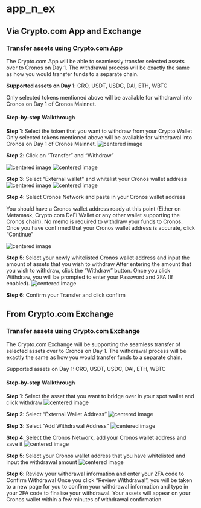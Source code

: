 # app\_n\_ex

## Via Crypto.com App and Exchange

### Transfer assets using Crypto.com App

The Crypto.com App will be able to seamlessly transfer selected assets over to Cronos on Day 1. The withdrawal process will be exactly the same as how you would transfer funds to a separate chain.

**Supported assets on Day 1**: CRO, USDT, USDC, DAI, ETH, WBTC

Only selected tokens mentioned above will be available for withdrawal into Cronos on Day 1 of Cronos Mainnet.

#### Step-by-step Walkthrough

**Step 1**: Select the token that you want to withdraw from your Crypto Wallet Only selected tokens mentioned above will be available for withdrawal into Cronos on Day 1 of Cronos Mainnet. ![centered image](../../docs/bridge/assets/cdcapp1.png)

**Step 2**: Click on “Transfer” and “Withdraw”

![centered image](../../docs/bridge/assets/cdcapp2-1.png) ![centered image](../../docs/bridge/assets/cdcapp2-2.png)

**Step 3**: Select “External wallet” and whitelist your Cronos wallet address ![centered image](../../docs/bridge/assets/cdcapp3-1.png) ![centered image](../../docs/bridge/assets/cdcapp3-2.png)

**Step 4**: Select Cronos Network and paste in your Cronos wallet address

You should have a Cronos wallet address ready at this point (Either on Metamask, Crypto.com DeFi Wallet or any other wallet supporting the Cronos chain). No memo is required to withdraw your funds to Cronos. Once you have confirmed that your Cronos wallet address is accurate, click “Continue”

&#x20;![centered image](../../docs/bridge/assets/cdcapp4.png)

**Step 5**: Select your newly whitelisted Cronos wallet address and input the amount of assets that you wish to withdraw After entering the amount that you wish to withdraw, click the “Withdraw” button. Once you click Withdraw, you will be prompted to enter your Password and 2FA (If enabled). ![centered image](../../docs/bridge/assets/cdcapp5.png)

**Step 6**: Confirm your Transfer and click confirm

## From Crypto.com Exchange

### Transfer assets using Crypto.com Exchange

The Crypto.com Exchange will be supporting the seamless transfer of selected assets over to Cronos on Day 1. The withdrawal process will be exactly the same as how you would transfer funds to a separate chain.

Supported assets on Day 1: CRO, USDT, USDC, DAI, ETH, WBTC

#### Step-by-step Walkthrough

**Step 1**: Select the asset that you want to bridge over in your spot wallet and click withdraw ![centered image](../../docs/bridge/assets/cdcex1.png)

**Step 2**: Select “External Wallet Address” ![centered image](../../docs/bridge/assets/cdcex2.png)

**Step 3**: Select “Add Withdrawal Address” ![centered image](../../docs/bridge/assets/cdcex3.png)

**Step 4**: Select the Cronos Network, add your Cronos wallet address and save it ![centered image](../../docs/bridge/assets/cdcex4.png)

**Step 5**: Select your Cronos wallet address that you have whitelisted and input the withdrawal amount ![centered image](../../docs/bridge/assets/cdcex5.png)

**Step 6**: Review your withdrawal information and enter your 2FA code to Confirm Withdrawal Once you click “Review Withdrawal”, you will be taken to a new page for you to confirm your withdrawal information and type in your 2FA code to finalise your withdrawal. Your assets will appear on your Cronos wallet within a few minutes of withdrawal confirmation.
